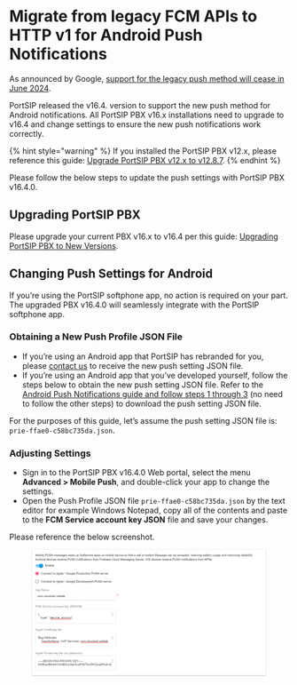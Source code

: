 # Migrate from legacy FCM APIs to HTTP v1 for Android Push Notifications

As announced by Google, [support for the legacy push method will cease in June 2024](https://firebase.google.com/docs/cloud-messaging/migrate-v1).&#x20;

PortSIP released the v16.4. version to support the new push method for Android notifications. All PortSIP PBX v16.x installations need to upgrade to v16.4 and change settings to ensure the new push notifications work correctly.

{% hint style="warning" %}
If you installed the PortSIP PBX v12.x, please reference this guide: [Upgrade PortSIP PBX v12.x to v12.8.7](../../pbx_v12/tutorials/upgrade-portsip-pbx-v12.x-to-the-v12.8.7.md).
{% endhint %}

Please follow the below steps to update the push settings with PortSIP PBX v16.4.0.

## **Upgrading PortSIP PBX**

Please upgrade your current PBX v16.x to v16.4 per this guide: [Upgrading PortSIP PBX to New Versions](../portsip-pbx-administration-guide/1-installation-of-the-portsip-pbx/installation-of-portsip-pbx-v16/upgrade-portsip-pbx-to-v16.x.md).

## **Changing Push Settings for Android**&#x20;

If you’re using the PortSIP softphone app, no action is required on your part. The upgraded PBX v16.4.0 will seamlessly integrate with the PortSIP softphone app.

### **Obtaining a New Push Profile JSON File**&#x20;

* If you’re using an Android app that PortSIP has rebranded for you, please [contact us](https://portsip.atlassian.net/servicedesk) to receive the new push setting JSON file.&#x20;
* If you’re using an Android app that you’ve developed yourself, follow the steps below to obtain the new push setting JSON file. Refer to the[ Android Push Notifications guide and follow steps 1 through 3](https://docs.apppresser.com/article/301-android-push-notifications) (no need to follow the other steps) to download the push setting JSON file.

For the purposes of this guide, let’s assume the push setting JSON file is: `prie-ffae0-c58bc735da.json`.

### **Adjusting Settings**&#x20;

* Sign in to the PortSIP PBX v16.4.0 Web portal, select the menu **Advanced > Mobile Push**, and double-click your app to change the settings.&#x20;
* Open the Push Profile JSON file `prie-ffae0-c58bc735da.json` by the text editor for example Windows Notepad, copy all of the contents and paste to the **FCM Service account key JSON** file and save your changes.

Please reference the below screenshot.

<figure><img src="../../.gitbook/assets/android_push_json_file (1).png" alt=""><figcaption></figcaption></figure>



